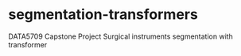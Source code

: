 # segmentation-transformers

DATA5709 Capstone Project
Surgical instruments segmentation with transformer